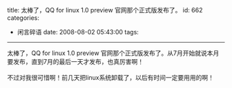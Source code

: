 title: 太棒了，QQ for linux 1.0 preview 官网那个正式版发布了。
id: 662
categories:
  - 闲言碎语
date: 2008-08-02 05:43:00
tags:
---

太棒了，QQ for linux 1.0 preview 官网那个正式版发布了。从7月开始就说本月要发布，直到7月的最后一天才发布，也真厉害啊！
</br>
</br>不过对我很可惜啊！前几天把linux系统卸载了，以后有时间一定要用用的啊！